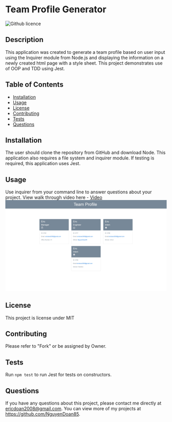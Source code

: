 # Team Profile Generator 
![Github licence](http://img.shields.io/badge/license-MIT-blue.svg)

## Description 
This application was created to generate a team profile based on user input using the Inquirer module from Node.js and displaying the information on a newly created html page with a style sheet. This project demonstrates use of OOP and TDD using Jest. 
 
## Table of Contents
* [Installation](#installation)
* [Usage](#usage)
* [License](#license)
* [Contributing](#contributing)
* [Tests](#tests)
* [Questions](#questions)

## Installation 
The user should clone the repository from GitHub and download Node. This application also requires a file system and inquirer module. If testing is required, this application uses Jest. 

## Usage 
Use inquirer from your command line to answer questions about your project.
View walk through video here - [Video](./video/Team_Profile_Generator.gif)<br>
<img src="./image/samplepage.jpg">

## License 
This project is license under MIT

## Contributing 
Please refer to "Fork" or be assigned by Owner. 

## Tests
Run `npm test` to run Jest for tests on constructors. 

## Questions
If you have any questions about this project, please contact me directly at ericdoan2008@gmail.com. You can view more of my projects at https://github.com/NguyenDoan85.
